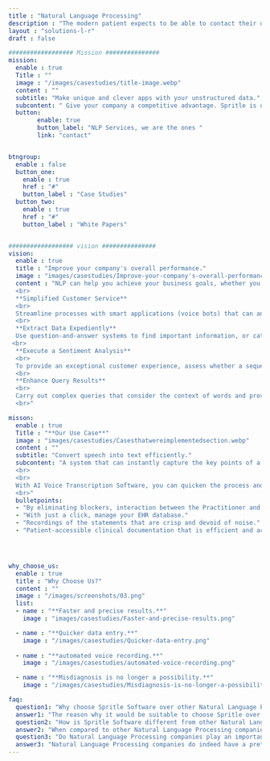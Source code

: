 ```yaml
---
title : "Natural Language Processing"
description : "The modern patient expects to be able to contact their doctor 24/7 a day and clinicians can now use telemedicine to monetize remote assistance."
layout : "solutions-l-r"
draft : false

################## Mission ###############
mission:
  enable : true
  Title : ""
  image : "/images/casestudies/title-image.webp" 
  content : ""
  subtitle: "Make unique and clever apps with your unstructured data."
  subcontent: " Give your company a competitive advantage. Spritle is one of the best Natural Language Processing Companies that allows you to reinvent what's feasible, from virtual personal assistants and chatbots to sentiment analysis and search engines."
  button:
        enable: true
        button_label: "NLP Services, we are the ones "
        link: "contact"


btngroup:
  enable : false
  button_one:
    enable : true
    href : "#"
    button_label : "Case Studies"
  button_two:
    enable : true
    href : "#"
    button_label : "White Papers"


################## vision ###############
vision:
  enable : true
  title : "Improve your company's overall performance."
  image : "images/casestudies/Improve-your-company's-overall-performance-image.webp"  
  content : "NLP can help you achieve your business goals, whether you're searching for a means to improve your present services, create a more user-friendly UI, or extract value from large amounts of data.
  <br>
  **Simplified Customer Service**
  <br>
  Streamline processes with smart applications (voice bots) that can analyze input sequences in the form of voice recording and identify the speaker's intent.
  <br>
  **Extract Data Expediently**
  Use question-and-answer systems to find important information, or categorize passages or statements within docs.
 <br>
  **Execute a Sentiment Analysis**
  <br>
  To provide an exceptional customer experience, assess whether a sequence (for example, a remark) is favourable, unfavorable, or impartial.
  <br>
  **Enhance Query Results**
  <br>
  Carry out complex queries that consider the context of words and provide better accurate results significant sequence resemblance.
  <br>"

misson:
  enable : true
  Title : "**Our Use Case**"
  image : "images/casestudies/Casesthatwereimplementedsection.webp" 
  content : ""
  subtitle: "Convert speech into text efficiently."
  subcontent: "A system that can instantly capture the key points of a Practitioner-Patient dialogue and update them in the EHR even while giving you a suitable Clinical Record. All that is needed is for the Practitioner and the Patient to have regular interactions.
  <br>
  <br>
  With AI Voice Transcription Software, you can quicken the process and improve access to superior patient care.
  <br>"
  bulletpoints: 
  - "By eliminating blockers, interaction between the Practitioner and the Patient, would improve."
  - "With just a click, manage your EHR database."
  - "Recordings of the statements that are crisp and devoid of noise."
  - "Patient-accessible clinical documentation that is efficient and accurate."




why_choose_us:
  enable : true
  title : "Why Choose Us?"
  content : ""
  image : "/images/screenshots/03.png" 
  list:
  - name : "**Faster and precise results.**"
    image : "images/casestudies/Faster-and-precise-results.png"  

  - name : "**Quicker data entry.**"
    image : "/images/casestudies/Quicker-data-entry.png"  
      
  - name : "**automated voice recording.**"
    image : "/images/casestudies/automated-voice-recording.png"

  - name : "**Misdiagnosis is no longer a possibility.**"
    image : "/images/casestudies/Misdiagnosis-is-no-longer-a-possibilit.png"  

faq:
  question1: "Why choose Spritle Software over other Natural Language Processing companies?"
  answer1: "The reason why it would be suitable to choose Spritle over other Natural Language Processing companies is because of the immaculate detail to attention and at the same time, the functional aspect of it is not reduced."
  question2: "How is Spritle Software different from other Natural Language Processing companies?"
  answer2: "When compared to other Natural Language Processing companies Spritle's development team spare no room for any possible error and does not cut any corners when it comes to the quality of the solution delivered."
  question3: "Do Natural Language Processing companies play an important role in the future?"
  answer3: "Natural Language Processing companies do indeed have a pretty bright future given the features that they provide. We can proudly say that Spritle has already started its journey towards the technology-based future with NLP services like Voice-Transcribe Software, PPI Data De-identification, and Clinical Assertions for perfect diagnosis."
---
```

